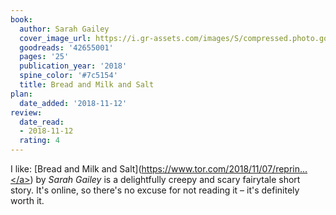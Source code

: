 ```yaml
---
book:
  author: Sarah Gailey
  cover_image_url: https://i.gr-assets.com/images/S/compressed.photo.goodreads.com/books/1541607314l/42655001._SX98_.jpg
  goodreads: '42655001'
  pages: '25'
  publication_year: '2018'
  spine_color: '#7c5154'
  title: Bread and Milk and Salt
plan:
  date_added: '2018-11-12'
review:
  date_read:
  - 2018-11-12
  rating: 4
---
```


I like: [Bread and Milk and Salt](<a target="_blank" href="https://www.tor.com/2018/11/07/reprints-bread-and-milk-and-salt-sarah-gailey/" rel="nofollow">https://www.tor.com/2018/11/07/reprin...</a>) by *Sarah Gailey* is a delightfully creepy and scary fairytale short story. It's online, so there's no excuse for not reading it – it's definitely worth it.
